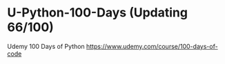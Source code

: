 # U-Python-100-Days (Updating 66/100)

Udemy 100 Days of Python
https://www.udemy.com/course/100-days-of-code
